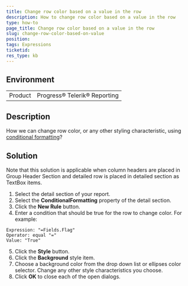 ```yaml
---
title: Change row color based on a value in the row
description: How to change row color based on a value in the row
type: how-to
page_title: Change row color based on a value in the row
slug: change-row-color-based-on-value
position: 
tags: Expressions
ticketid: 
res_type: kb
---
```


## Environment
<table>
	<tr>
		<td>Product</td>
		<td>Progress® Telerik® Reporting </td>
	</tr>
</table>


## Description
How we can change row color, or any other styling characteristic, using [conditional formatting](../styling-conditional-formatting)?

## Solution
Note that this solution is applicable when column headers are placed in Group Header Section and detailed row is placed in detailed section as TextBox items.

1. Select the detail section of your report.
2. Select the **ConditionalFormatting** property of the detail section.
3. Click the **New Rule** button.
4. Enter a condition that should be true for the row to change color. For example:

```
Expression: "=Fields.Flag"
Operator: equal "=" 
Value: "True"
```

5. Click the **Style** button.
6. Click the **Background** style item.
7. Choose a background color from the drop down list or ellipses color selector. Change any other style characteristics you choose.
8. Click **OK** to close each of the open dialogs.
